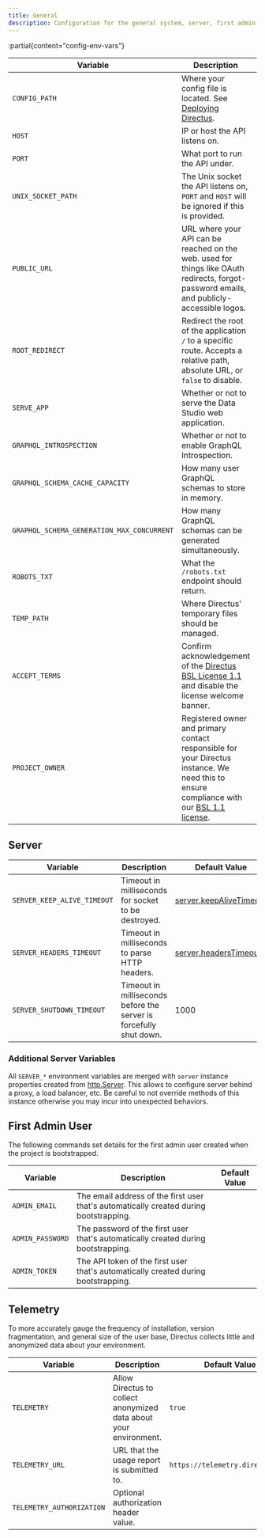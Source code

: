 ```yaml
---
title: General
description: Configuration for the general system, server, first admin user, and telemetry.
---
```



:partial{content="config-env-vars"}

| Variable                                   | Description                                                                                                                                | Default Value                |
| ------------------------------------------ | ------------------------------------------------------------------------------------------------------------------------------------------ | ---------------------------- |
| `CONFIG_PATH`                              | Where your config file is located. See [Deploying Directus](/self-hosting/deploying).                                                      | `.env`                       |
| `HOST`                                     | IP or host the API listens on.                                                                                                             | `0.0.0.0`                    |
| `PORT`                                     | What port to run the API under.                                                                                                            | `8055`                       |
| `UNIX_SOCKET_PATH`                         | The Unix socket the API listens on, `PORT` and `HOST` will be ignored if this is provided.                                                 |                              |
| `PUBLIC_URL`                               | URL where your API can be reached on the web. used for things like OAuth redirects, forgot-password emails, and publicly-accessible logos. | `/`                          |
| `ROOT_REDIRECT`                            | Redirect the root of the application `/` to a specific route. Accepts a relative path, absolute URL, or `false` to disable.                | `./admin`                    |
| `SERVE_APP`                                | Whether or not to serve the Data Studio web application.                                                                                   | `true`                       |
| `GRAPHQL_INTROSPECTION`                    | Whether or not to enable GraphQL Introspection.                                                                                            | `true`                       |
| `GRAPHQL_SCHEMA_CACHE_CAPACITY`            | How many user GraphQL schemas to store in memory.                                                                                          | `100`                        |
| `GRAPHQL_SCHEMA_GENERATION_MAX_CONCURRENT` | How many GraphQL schemas can be generated simultaneously.                                                                                  | `5`                          |
| `ROBOTS_TXT`                               | What the `/robots.txt` endpoint should return.                                                                                             | `User-agent: *\nDisallow: /` |
| `TEMP_PATH`                                | Where Directus' temporary files should be managed.                                                                                         | `./node_modules/.directus`   |
| `ACCEPT_TERMS`                             | Confirm acknowledgement of the [Directus BSL License 1.1](https://directus.io/bsl) and disable the license welcome banner.                 | `false`                      |
| `PROJECT_OWNER`    | Registered owner and primary contact responsible for your Directus instance. We need this to ensure compliance with our [BSL 1.1 license](https://directus.io/bsl).     |               |


## Server

| Variable                    | Description                                                        | Default Value                                                                                                |
| --------------------------- | ------------------------------------------------------------------ | ------------------------------------------------------------------------------------------------------------ |
| `SERVER_KEEP_ALIVE_TIMEOUT` | Timeout in milliseconds for socket to be destroyed.                | [server.keepAliveTimeout](https://github.com/nodejs/node/blob/master/doc/api/http.md#serverkeepalivetimeout) |
| `SERVER_HEADERS_TIMEOUT`    | Timeout in milliseconds to parse HTTP headers.                     | [server.headersTimeout](https://github.com/nodejs/node/blob/master/doc/api/http.md#serverheaderstimeout)     |
| `SERVER_SHUTDOWN_TIMEOUT`   | Timeout in milliseconds before the server is forcefully shut down. | 1000                                                                                                         |

### Additional Server Variables
All `SERVER_*` environment variables are merged with `server` instance properties created from [http.Server](https://github.com/nodejs/node/blob/master/doc/api/http.md#class-httpserver). This allows to configure server behind a proxy, a load balancer, etc. Be careful to not override methods of this instance otherwise you may incur into unexpected behaviors.

## First Admin User

The following commands set details for the first admin user created when the project is bootstrapped.

| Variable         | Description                                                                            | Default Value |
| ---------------- | -------------------------------------------------------------------------------------- | ------------- |
| `ADMIN_EMAIL`    | The email address of the first user that's automatically created during bootstrapping. |               |
| `ADMIN_PASSWORD` | The password of the first user that's automatically created during bootstrapping.      |               |
| `ADMIN_TOKEN`    | The API token of the first user that's automatically created during bootstrapping.     |               |


## Telemetry

To more accurately gauge the frequency of installation, version fragmentation, and general size of the user base, Directus collects little and anonymized data about your environment.

| Variable                  | Description                                                       | Default Value                    |
| ------------------------- | ----------------------------------------------------------------- | -------------------------------- |
| `TELEMETRY`               | Allow Directus to collect anonymized data about your environment. | `true`                           |
| `TELEMETRY_URL`           | URL that the usage report is submitted to.                        | `https://telemetry.directus.io/` |
| `TELEMETRY_AUTHORIZATION` | Optional authorization header value.                              |                                  |

